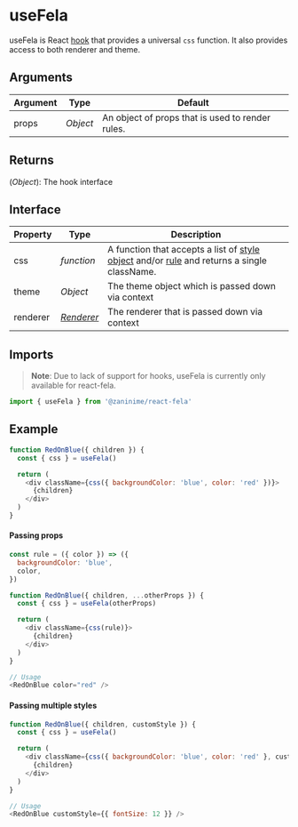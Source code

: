 # useFela

useFela is React [hook](https://reactjs.org/docs/hooks-intro.html) that provides a universal `css` function. It also provides access to both renderer and theme.

## Arguments

| Argument | Type | Default | 
| --- | --- | --- |
| props | *Object* | An object of props that is used to render rules. |

## Returns
(*Object*): The hook interface

## Interface
| Property | Type | Description |
| --- | --- | --- |
| css | *function* | A function that accepts a list of [style object](../basics/Rules.md#styleobject) and/or [rule](../basics/Rules.md) and returns a single className. |
| theme | *Object* | The theme object which is passed down via context |
| renderer | *[Renderer](../../basics/Renderer.md)* | The renderer that is passed down via context |

## Imports
> **Note**: Due to lack of support for hooks, useFela is currently only available for react-fela.
```javascript
import { useFela } from '@zaninime/react-fela'
```

## Example
```javascript
function RedOnBlue({ children }) {
  const { css } = useFela()

  return (
    <div className={css({ backgroundColor: 'blue', color: 'red' })}>
      {children}
    </div>
  )
}
```

#### Passing props
```javascript
const rule = ({ color }) => ({
  backgroundColor: 'blue',
  color,
})

function RedOnBlue({ children, ...otherProps }) {
  const { css } = useFela(otherProps)

  return (
    <div className={css(rule)}>
      {children}
    </div>
  )
}

// Usage
<RedOnBlue color="red" /> 
```

#### Passing multiple styles
```javascript
function RedOnBlue({ children, customStyle }) {
  const { css } = useFela()

  return (
    <div className={css({ backgroundColor: 'blue', color: 'red' }, customStyle)}>
      {children}
    </div>
  )
}

// Usage
<RedOnBlue customStyle={{ fontSize: 12 }} /> 
```